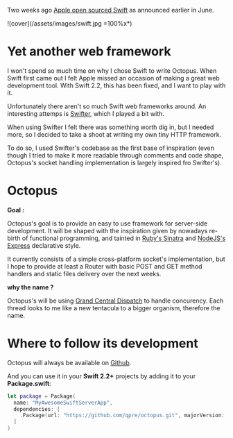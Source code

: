 Two weeks ago [Apple open sourced Swift](https://developer.apple.com/swift/blog/?id=34) as announced earlier in June.

![cover](/assets/images/swift.jpg =100%x*)

Yet another web framework
=========================

I won't spend so much time on why I chose Swift to write Octopus.
When Swift first came out I felt Apple missed an occasion of making a great web development tool.
With Swift 2.2, this has been fixed, and I want to play with it.

Unfortunately there aren't so much Swift web frameworks around.
An interesting attemps is [Swifter](http://github.com/glock45/swifter), which I played a bit with.

When using Swifter I felt there was something worth dig in, but I needed more, so I decided to take a shoot at writing my own tiny HTTP framework.

To do so, I used Swifter's codebase as the first base of inspiration (even though I tried to make it more readable through comments and code shape, Octopus's socket handling implementation is largely inspired fro Swifter's).

Octopus
=======

**Goal :**

Octopus's goal is to provide an easy to use framework for server-side development.
It will be shaped with the inspiration given by nowadays re-birth of functional programming, and tainted in [Ruby's Sinatra](http://www.sinatrarb.com/) and [NodeJS's Express](http://expressjs.com/) declarative style.

It currently consists of a simple cross-platform socket's implementation, but I hope to provide at least a Router with basic POST and GET method handlers and static files delivery over the next weeks.

**why the name ?**

Octopus's will be using [Grand Central Dispatch](https://developer.apple.com/library/ios/documentation/Performance/Reference/GCD_libdispatch_Ref/) to handle concurency. Each thread looks to me like a new tentacula to a bigger organism, therefore the name.

Where to follow its development
===============================

Octopus will always be available on [Github](http://github.com/qpre/octopus).

And you can use it in your **Swift 2.2+** projects by adding it to your **Package.swift**:

```swift
let package = Package(
  name: "MyAwesomeSwiftServerApp",
  dependencies: [
    .Package(url: "https://github.com/qpre/octopus.git", majorVersion: 1),
  ]
)
```
